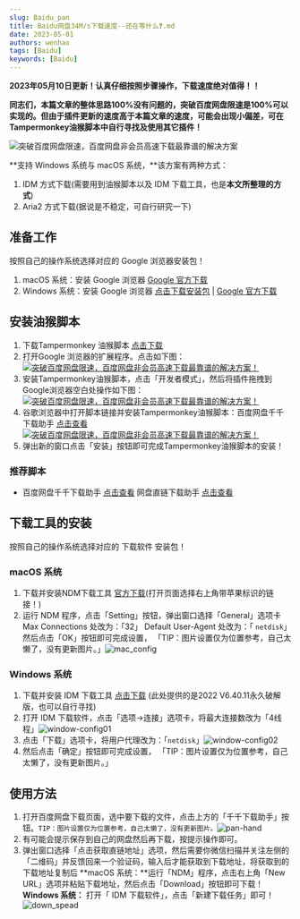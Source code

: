 ```yaml
---
slug: Baidu_pan
title: Baidu网盘34M/s下载速度--还在等什么❓.md
date: 2023-05-01
authors: wenhao
tags: [Baidu]
keywords: [Baidu]
---
```



**2023年05月10日更新！认真仔细按照步骤操作，下载速度绝对值得！！**

**同志们，本篇文章的整体思路100%没有问题的，突破百度网盘限速是100%可以实现的。但由于插件更新的速度高于本篇文章的速度，可能会出现小偏差，可在Tampermonkey油猴脚本中自行寻找及使用其它插件！**

<img src="https://img.foxmac.com/o/baidu-pan-speed-10.png" alt="突破百度网盘限速，百度网盘非会员高速下载最靠谱的解决方案" size="50%"/>

<!-- truncate -->
**支持 Windows 系统与 macOS 系统，**该方案有两种方式：

1. IDM 方式下载(需要用到油猴脚本以及 IDM 下载工具，也是**本文所整理的方式**)
2. Aria2 方式下载(据说是不稳定，可自行研究一下)

## 准备工作

按照自己的操作系统选择对应的 Google 浏览器安装包！

1. macOS 系统：安装 Google 浏览器 [Google 官方下载](https://www.google.cn/intl/zh-CN/chrome/)
2. Windows 系统：安装 Google 浏览器 [点击下载安装包](https://foxmac.lanzoul.com/i9IkJ02xby7i) | [Google 官方下载](https://www.google.cn/intl/zh-CN/chrome/)

## 安装油猴脚本

1. 下载Tampermonkey 油猴脚本 [点击下载](https://foxmac.lanzoul.com/iwtPO02xcg9i)
2. 打开Google 浏览器的扩展程序。点击如下图：
   [![突破百度网盘限速，百度网盘非会员高速下载最靠谱的解决方案！](https://img.wenhaofree.com/blog/google-plugin.png)](https://img.wenhaofree.com/blog/google-plugin.png)
3. 安装Tampermonkey油猴脚本，点击「开发者模式」，然后将插件拖拽到Google浏览器空白处操作如下图：
   [![突破百度网盘限速，百度网盘非会员高速下载最靠谱的解决方案！](https://img.foxmac.com/o/baidu-pan-speed-4.png?imageView2/1/w/2364/h/1364#)](https://img.foxmac.com/o/baidu-pan-speed-4.png)
4. 谷歌浏览器中打开脚本链接并安装Tampermonkey油猴脚本：百度网盘千千下载助手 [点击查看](https://greasyfork.org/zh-CN/scripts/463171-百度网盘千千下载助手)
   [![突破百度网盘限速，百度网盘非会员高速下载最靠谱的解决方案！](https://img.foxmac.com/o/baidu-pan-speed-5.png?imageView2/1/w/2138/h/1358#)](https://img.foxmac.com/o/baidu-pan-speed-5.png)
5. 弹出新的窗口点击「安装」按钮即可完成Tampermonkey油猴脚本的安装！

### 推荐脚本

- 百度网盘千千下载助手 [点击查看](https://greasyfork.org/zh-CN/scripts/463171-百度网盘千千下载助手)
  网盘直链下载助手 [点击查看](https://greasyfork.org/zh-CN/scripts/436446-网盘直链下载助手)

## 下载工具的安装

按照自己的操作系统选择对应的 下载软件 安装包！

### macOS 系统

1. 下载并安装NDM下载工具 [官方下载](http://www.neatdownloadmanager.com/index.php/en/)(打开页面选择右上角带苹果标识的链接！)
2. 运行 NDM 程序，点击「Setting」按钮，弹出窗口选择「General」选项卡
   Max Connections 处改为：「32」
   Default User-Agent 处改为：「 `netdisk`」
   然后点击「OK」按钮即可完成设置， 「TIP：图片设置仅为位置参考，自己太懒了，没有更新图片。」![mac_config](https://img.wenhaofree.com/blog/mac_config.png)

### Windows 系统

1. 下载并安装 IDM 下载工具 [点击下载](https://foxmac.lanzoul.com/iJnpu02xd4sb) (此处提供的是2022 V6.40.11永久破解版，也可以自行寻找)
2. 打开 IDM 下载软件，点击「选项->连接」选项卡，将最大连接数改为「4线程」![window-config01](https://img.wenhaofree.com/blog/window-config01.png)
3. 点击「下载」选项卡，将用户代理改为：「`netdisk`」![window-config02](https://img.wenhaofree.com/blog/window-config02.png)
4. 然后点击「确定」按钮即可完成设置， 「TIP：图片设置仅为位置参考，自己太懒了，没有更新图片。」

## 使用方法

1. 打开百度网盘下载页面，选中要下载的文件，点击上方的「千千下载助手」按钮。`TIP：图片设置仅为位置参考，自己太懒了，没有更新图片。`![pan-hand](https://img.wenhaofree.com/blog/pan-hand.png)
2. 有可能会提示保存到自己的网盘然后再下载，按提示操作即可。
2. 弹出窗口选择「点击获取直链地址」选项，然后需要你微信扫描并关注左侧的「二维码」并反馈回来一个验证码，输入后才能获取到下载地址，将获取到的下载地址复制后
   **macOS 系统：**运行「NDM」程序，点击右上角「New URL」选项并粘贴下载地址，然后点击「Download」按钮即可下载！
   **Windows 系统：** 打开「 IDM 下载软件」，点击「新建下载任务」即可！![down_spead](https://img.wenhaofree.com/blog/down_spead.png)